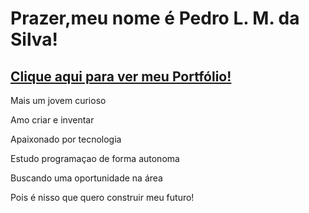<h1>Prazer,meu nome é Pedro L. M. da Silva!</h1>
<h2><a href="http://jip.github.io" target="_blank" rel="external">Clique aqui para ver meu Portfólio!</a></h2>

<div>
        <p>Mais um jovem curioso</p>
        <p>Amo criar e inventar</p>
        <p>Apaixonado por tecnologia</p>
</div>
<div>
        <p>Estudo programaçao de forma autonoma</p>
        <p>Buscando uma oportunidade na área</p>
        <p>Pois é nisso que quero construir meu futuro!</p>
</div>

<!--Dev by Jip8-->
